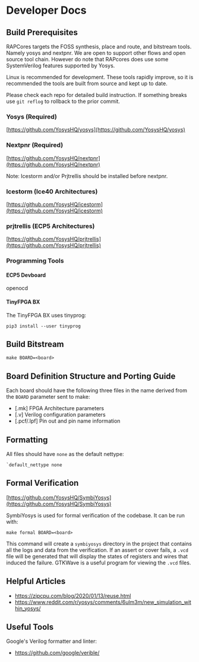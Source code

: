 # Developer Docs

## Build Prerequisites

RAPCores targets the FOSS synthesis, place and route, and bitstream tools. Namely yosys and
nextpnr. We are open to support other flows and open source tool chain. However do note
that RAPcores does use some SystemVerilog features supported by Yosys.

Linux is recommended for development. These tools rapidly improve, so it is recommended
the tools are built from source and kept up to date.

Please check each repo for detailed build instruction.
If something breaks use `git reflog` to rollback to the prior commit.

### Yosys (Required)

[https://github.com/YosysHQ/yosys](https://github.com/YosysHQ/yosys)

### Nextpnr (Required)

[https://github.com/YosysHQ/nextpnr](https://github.com/YosysHQ/nextpnr)

Note: Icestorm and/or Prjtrellis should be installed before nextpnr.

### Icestorm (Ice40 Architectures)

[https://github.com/YosysHQ/icestorm](https://github.com/YosysHQ/icestorm)

### prjtrellis (ECP5 Architectures)

[https://github.com/YosysHQ/prjtrellis](https://github.com/YosysHQ/prjtrellis)

### Programming Tools

#### ECP5 Devboard

openocd

#### TinyFPGA BX

The TinyFPGA BX uses tinyprog:

`pip3 install --user tinyprog`


## Build Bitstream

`make BOARD=<board>`


## Board Definition Structure and Porting Guide

Each board should have the following three files in the name derived from the `BOARD`
parameter sent to make:

- [.mk] FPGA Architecture parameters
- [.v] Verilog configuration parameters
- [.pcf/.lpf] Pin out and pin name information

## Formatting

All files should have `none` as the default nettype:

```
`default_nettype none
```

## Formal Verification

[https://github.com/YosysHQ/SymbiYosys](https://github.com/YosysHQ/SymbiYosys)

SymbiYosys is used for formal verification of the codebase. It can be run with:

`make formal BOARD=<board>`

This command will create a `symbiyosys` directory in the project that
contains all the logs and data from the verification. If an assert or
cover fails, a `.vcd` file will be generated that will display the states
of registers and wires that induced the failure. GTKWave is a useful
program for viewing the `.vcd` files.

## Helpful Articles

- https://zipcpu.com/blog/2020/01/13/reuse.html
- https://www.reddit.com/r/yosys/comments/6ulm3m/new_simulation_within_yosys/

## Useful Tools

Google's Verilog formatter and linter:
- https://github.com/google/verible/
